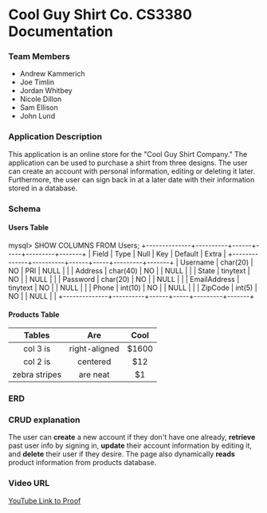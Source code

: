 #  Cool Guy Shirt Co. CS3380 Documentation

### Team Members
* Andrew Kammerich
* Joe Timlin
* Jordan Whitbey
* Nicole Dillon
* Sam Ellison
* John Lund

### Application Description
This application is an online store for the "Cool Guy Shirt Company." The application can be used to purchase a shirt from three designs. The user can create an account with personal information, editing or deleting it later. Furthermore, the user can sign back in at a later date with their information stored in a database.

### Schema
#### Users Table
mysql> SHOW COLUMNS FROM Users;
+--------------+----------+------+-----+---------+-------+
| Field        | Type     | Null | Key | Default | Extra |
+--------------+----------+------+-----+---------+-------+
| Username     | char(20) | NO   | PRI | NULL    |       |
| Address      | char(40) | NO   |     | NULL    |       |
| State        | tinytext | NO   |     | NULL    |       |
| Password     | char(20) | NO   |     | NULL    |       |
| EmailAddress | tinytext | NO   |     | NULL    |       |
| Phone        | int(10)  | NO   |     | NULL    |       |
| ZipCode      | int(5)   | NO   |     | NULL    |       |
+--------------+----------+------+-----+---------+-------+
#### Products Table
| Tables        | Are           | Cool  |
| :-------------: |:-------------:| :-----:|
| col 3 is      | right-aligned | $1600 |
| col 2 is      | centered      |   $12 |
| zebra stripes | are neat      |    $1 |

### ERD

### CRUD explanation
The user can **create** a new account if they don't have one already, **retrieve** past user info by signing in, **update** their account information by editing it, and **delete** their user if they desire. The page also dynamically **reads** product information from products database.

### Video URL
[YouTube Link to Proof](https://)

